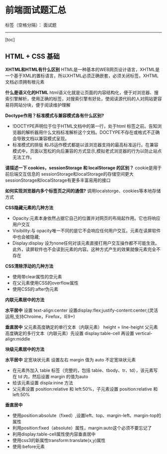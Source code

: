 ﻿# 前端面试题汇总

标签（空格分隔）： 面试题

---

[toc]
## HTML + CSS 基础
**XHTML和HTML有什么区别**
HTML是一种基本的WEB网页设计语言，XHTML是一个基于XML的置标语言，所以XHTML必须正确嵌套，必须关闭标签，XHTML文档必须拥有根元素

**什么是语义化的HTML**
html语义化就是让页面的内容结构化，便于对浏览器、搜索引擎解析，使用正确的标签，对搜索引擎有好处，使阅读源代码的人对网站更容易将网站分块，便于阅读维护理解

**Doctype作用？标准模式与兼容模式各有什么区别?**

 - !DOCTYPE声明位于位于HTML文档中的第一行，处于html 标签之前。告知浏览器的解析器用什么文档标准解析这个文档。DOCTYPE不存在或格式不正确会导致文档以兼容模式呈现。
 - 标准模式的排版 和JS运作模式都是以该浏览器支持的最高标准运行。在兼容模式中，页面以宽松的向后兼容的方式显示,模拟老式浏览器的行为以防止站点无法工作。

**请描述一下 cookies，sessionStorage 和 localStorage 的区别？**
cookie是用于前后端交互信息的
sessionStorage和localStorage的存储空间更大
sessionStorage和localStorage有更多丰富易用的接口


**如何实现浏览器内多个标签页之间的通信?**
调用localstorge、cookies等本地存储方式

**CSS隐藏元素的几种方法**

 - Opacity:元素本身依然占据它自己的位置并对网页的布局起作用。它也将响应用户交互
 - Visibility:与 opacity唯一不同的是它不会响应任何用户交互。元素在读屏软件中也会被隐藏;
 - Display:display 设为none任何对该元素直接打用户交互操作都不可能生效。此外，读屏软件也不会读到元素的内容。这种方式产生的效果就像元素完全不存在

**CSS清除浮动的几种方法**

 - 使用带clear属性的空元素
 - 在父元素使用CSS的overflow属性
 - 使用CSS的:after伪元素

**内联元素居中的方法**

**水平居中**
设置 text-align:center
设置display:flex;justify-content:center;(灵活运用,支持Chroime，Firefox，IE9+)

**垂直居中**
父元素高度确定的单行文本（内联元素） height = line-height
父元素高度确定的多行文本（内联元素）先设置 display:table-cell 再设置 vertical-align:middle

**块级元素居中的方法**
 
 **水平居中**
 定宽块状元素 设置左右 margin 值为 auto
 不定宽块状元素 
 

 - 在元素外加入 table 标签（完整的，包括 table、tbody、tr、td），该元素写在 td 内，然后设置 margin 的值为auto
 - 给该元素设置 displa:inine 方法
 - 父元素设置 position:relative 和 left:50%，子元素设置 position:relative 和 left:50%

**垂直居中**

 - 使用position:absolute（fixed）,设置left、top、margin-left、margin-top的属性
 - 利用position:fixed（absolute）属性，margin:auto这个必须不要忘记了
 - 利用display:table-cell属性使内容垂直居中
 - 使用css3的新属性transform:translate(x,y)属性
 - 使用:before元素

 

 
